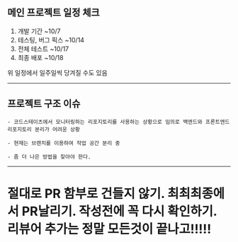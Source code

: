 ## 메인 프로젝트 일정 체크

1. 개발 기간 ~10/7
2. 테스팅, 버그 픽스 ~10/14
3. 전체 테스트 ~10/17
4. 최종 배포 ~10/18

위 일정에서 일주일씩 당겨질 수도 있음
***
## 프로젝트 구조 이슈

    - 코드스테이츠에서 모니터링하는 리포지토리를 사용하는 상황으로 임의로 백엔드와 프론트엔드 리포지토리 분리가 어려운 상황

    - 현재는 브랜치를 이용하여 작업 공간 분리 중

    - 좀 더 나은 방법을 찾아야 한다.
***
# 절대로 PR 함부로 건들지 않기. 최최최종에서 PR날리기. 작성전에 꼭 다시 확인하기. 리뷰어 추가는 정말 모든것이 끝나고!!!!!
